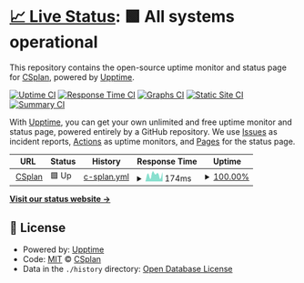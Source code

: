 # [📈 Live Status](https://status2.csplan.co): <!--live status--> **🟩 All systems operational**

This repository contains the open-source uptime monitor and status page for [CSplan](https://csplan.co), powered by [Upptime](https://github.com/upptime/upptime).

[![Uptime CI](https://github.com/CSplan/upptime/workflows/Uptime%20CI/badge.svg)](https://github.com/CSplan/upptime/actions?query=workflow%3A%22Uptime+CI%22)
[![Response Time CI](https://github.com/CSplan/upptime/workflows/Response%20Time%20CI/badge.svg)](https://github.com/CSplan/upptime/actions?query=workflow%3A%22Response+Time+CI%22)
[![Graphs CI](https://github.com/CSplan/upptime/workflows/Graphs%20CI/badge.svg)](https://github.com/CSplan/upptime/actions?query=workflow%3A%22Graphs+CI%22)
[![Static Site CI](https://github.com/CSplan/upptime/workflows/Static%20Site%20CI/badge.svg)](https://github.com/CSplan/upptime/actions?query=workflow%3A%22Static+Site+CI%22)
[![Summary CI](https://github.com/CSplan/upptime/workflows/Summary%20CI/badge.svg)](https://github.com/CSplan/upptime/actions?query=workflow%3A%22Summary+CI%22)

With [Upptime](https://upptime.js.org), you can get your own unlimited and free uptime monitor and status page, powered entirely by a GitHub repository. We use [Issues](https://github.com/CSplan/upptime/issues) as incident reports, [Actions](https://github.com/CSplan/upptime/actions) as uptime monitors, and [Pages](https://status2.csplan.co) for the status page.

<!--start: status pages-->
<!-- This summary is generated by Upptime (https://github.com/upptime/upptime) -->
<!-- Do not edit this manually, your changes will be overwritten -->
<!-- prettier-ignore -->
| URL | Status | History | Response Time | Uptime |
| --- | ------ | ------- | ------------- | ------ |
| <img alt="" src="https://icons.duckduckgo.com/ip3/csplan.co.ico" height="13"> [CSplan](https://csplan.co) | 🟩 Up | [c-splan.yml](https://github.com/CSplan/upptime/commits/HEAD/history/c-splan.yml) | <details><summary><img alt="Response time graph" src="./graphs/c-splan/response-time-week.png" height="20"> 174ms</summary><br><a href="https://status.csplan.co/history/c-splan"><img alt="Response time 153" src="https://img.shields.io/endpoint?url=https%3A%2F%2Fraw.githubusercontent.com%2FCSplan%2Fupptime%2FHEAD%2Fapi%2Fc-splan%2Fresponse-time.json"></a><br><a href="https://status.csplan.co/history/c-splan"><img alt="24-hour response time 238" src="https://img.shields.io/endpoint?url=https%3A%2F%2Fraw.githubusercontent.com%2FCSplan%2Fupptime%2FHEAD%2Fapi%2Fc-splan%2Fresponse-time-day.json"></a><br><a href="https://status.csplan.co/history/c-splan"><img alt="7-day response time 174" src="https://img.shields.io/endpoint?url=https%3A%2F%2Fraw.githubusercontent.com%2FCSplan%2Fupptime%2FHEAD%2Fapi%2Fc-splan%2Fresponse-time-week.json"></a><br><a href="https://status.csplan.co/history/c-splan"><img alt="30-day response time 149" src="https://img.shields.io/endpoint?url=https%3A%2F%2Fraw.githubusercontent.com%2FCSplan%2Fupptime%2FHEAD%2Fapi%2Fc-splan%2Fresponse-time-month.json"></a><br><a href="https://status.csplan.co/history/c-splan"><img alt="1-year response time 153" src="https://img.shields.io/endpoint?url=https%3A%2F%2Fraw.githubusercontent.com%2FCSplan%2Fupptime%2FHEAD%2Fapi%2Fc-splan%2Fresponse-time-year.json"></a></details> | <details><summary><a href="https://status.csplan.co/history/c-splan">100.00%</a></summary><a href="https://status.csplan.co/history/c-splan"><img alt="All-time uptime 99.94%" src="https://img.shields.io/endpoint?url=https%3A%2F%2Fraw.githubusercontent.com%2FCSplan%2Fupptime%2FHEAD%2Fapi%2Fc-splan%2Fuptime.json"></a><br><a href="https://status.csplan.co/history/c-splan"><img alt="24-hour uptime 100.00%" src="https://img.shields.io/endpoint?url=https%3A%2F%2Fraw.githubusercontent.com%2FCSplan%2Fupptime%2FHEAD%2Fapi%2Fc-splan%2Fuptime-day.json"></a><br><a href="https://status.csplan.co/history/c-splan"><img alt="7-day uptime 100.00%" src="https://img.shields.io/endpoint?url=https%3A%2F%2Fraw.githubusercontent.com%2FCSplan%2Fupptime%2FHEAD%2Fapi%2Fc-splan%2Fuptime-week.json"></a><br><a href="https://status.csplan.co/history/c-splan"><img alt="30-day uptime 100.00%" src="https://img.shields.io/endpoint?url=https%3A%2F%2Fraw.githubusercontent.com%2FCSplan%2Fupptime%2FHEAD%2Fapi%2Fc-splan%2Fuptime-month.json"></a><br><a href="https://status.csplan.co/history/c-splan"><img alt="1-year uptime 99.94%" src="https://img.shields.io/endpoint?url=https%3A%2F%2Fraw.githubusercontent.com%2FCSplan%2Fupptime%2FHEAD%2Fapi%2Fc-splan%2Fuptime-year.json"></a></details>

<!--end: status pages-->

[**Visit our status website →**](https://status2.csplan.co)

## 📄 License

- Powered by: [Upptime](https://github.com/upptime/upptime)
- Code: [MIT](./LICENSE) © [CSplan](https://csplan.co)
- Data in the `./history` directory: [Open Database License](https://opendatacommons.org/licenses/odbl/1-0/)
